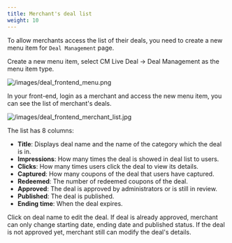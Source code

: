```yaml
---
title: Merchant's deal list
weight: 10
---
```

To allow merchants access the list of their deals, you need to create a new menu item for `Deal Management` page.

Create a new menu item, select CM Live Deal -> Deal Management as the menu item type.

![/images/deal_frontend_menu.png](/images/deal_frontend_menu.png)

In your front-end, login as a merchant and access the new menu item, you can see the list of merchant's deals.

![/images/deal_frontend_merchant_list.jpg](/images/deal_frontend_merchant_list.png)

The list has 8 columns:

*   **Title**: Displays deal name and the name of the category which the deal is in.
*   **Impressions**: How many times the deal is showed in deal list to users.
*   **Clicks**: How many times users click the deal to view its details.
*   **Captured**: How many coupons of the deal that users have captured.
*   **Redeemed**: The number of redeemed coupons of the deal.
*   **Approved**: The deal is approved by administrators or is still in review.
*   **Published**: The deal is published.
*   **Ending time**: When the deal expires.

Click on deal name to edit the deal. If deal is already approved, merchant can only change starting date, ending date and published status. If the deal is not approved yet, merchant still can modify the deal's details.